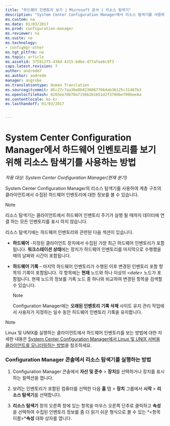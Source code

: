 ```yaml
---
title: "하드웨어 인벤토리 보기 | Microsoft 문서 | 리소스 탐색기"
description: "System Center Configuration Manager에서 리소스 탐색기를 사용하여 하드웨어 인벤토리를 볼 수 있습니다."
ms.custom: na
ms.date: 01/03/2017
ms.prod: configuration-manager
ms.reviewer: na
ms.suite: na
ms.technology:
- configmgr-other
ms.tgt_pltfrm: na
ms.topic: article
ms.assetid: 375912f5-436d-4315-bdbe-d77afee6c9f3
caps.latest.revision: 7
author: andredm7
ms.author: andredm
manager: angrobe
ms.translationtype: Human Translation
ms.sourcegitcommit: 05c27c7aa36e0b4236867766dab36125c31467b3
ms.openlocfilehash: 6265ee70b70a715862b1651d2f3760bef096ee8a
ms.contentlocale: ko-kr
ms.lasthandoff: 01/03/2017


---
```

# <a name="how-to-use-resource-explorer-to-view-hardware-inventory-in-system-center-configuration-manager"></a>System Center Configuration Manager에서 하드웨어 인벤토리를 보기 위해 리소스 탐색기를 사용하는 방법

*적용 대상: System Center Configuration Manager(현재 분기)*

System Center Configuration Manager의 리소스 탐색기를 사용하여 계층 구조의 클라이언트에서 수집된 하드웨어 인벤토리에 대한 정보를 볼 수 있습니다.  

> [!NOTE]  
>  리소스 탐색기는 클라이언트에서 하드웨어 인벤토리 주기가 실행 될 때까지 데이터에 연결 하는 모든 인벤토리를 표시 하지 않습니다.  

 리소스 탐색기에는 하드웨어 인벤토리와 관련된 다음 섹션이 있습니다.  

-   **하드웨어** -지정된 클라이언트 장치에서 수집된 가장 최근 하드웨어 인벤토리가 포함됩니다.  **워크스테이션 상태**에는 장치가 하드웨어 인벤토리를 마지막으로 수행했을 때의 날짜와 시간이 포함됩니다.  

-   **하드웨어 기록** – 마지막 하드웨어 인벤토리가 수행된 이후 변경된 인벤토리 포함 항목의 기록이 포함됩니다. 각 항목에는 **현재** 노드와 하나 이상의 *<date\>* 노드가 포함됩니다. 현재 노드의 정보를 기록 노드 중 하나와 비교하여 변경된 항목을 검색할 수 있습니다.  

    > [!NOTE]  
    >  Configuration Manager에는 **오래된 인벤토리 기록 삭제** 사이트 유지 관리 작업에서 사용자가 지정하는 일수 동안 하드웨어 인벤토리 기록을 유지합니다.  

> [!NOTE]  
>  Linux 및 UNIX를 실행하는 클라이언트에서 하드웨어 인벤토리를 보는 방법에 대한 자세한 내용은 [System Center Configuration Manager에서 Linux 및 UNIX 서버용 클라이언트를 모니터링하는 방법](../../../../core/clients/manage/monitor-clients-for-linux-and-unix-servers.md)을 참조하세요.  

### <a name="how-to-run-resource-explorer-from-the-configuration-manager-console"></a>Configuration Manager 콘솔에서 리소스 탐색기를 실행하는 방법  

1.  Configuration Manager 콘솔에서 **자산 및 준수** > **장치**를 선택하거나 장치를 표시하는 컬렉션을 엽니다.  

3.  보려는 인벤토리가 포함된 컴퓨터를 선택한 다음 **홈** 탭 > **장치** 그룹에서 **시작** >  **리소스 탐색기**를 선택합니다.   

4.  **리소스 탐색기** 창의 오른쪽 창에 있는 항목을 마우스 오른쪽 단추로 클릭하고 **속성**을 선택하여 수집된 인벤토리 정보를 좀 더 읽기 쉬운 형식으로 볼 수 있는 *<항목 이름\>***속성** 대화 상자를 엽니다.  



